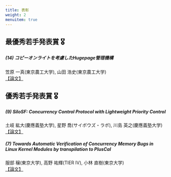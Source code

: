 ```yaml
---
title: 表彰
weight: 2
menuitem: true
---
```


## 最優秀若手発表賞 🎖️

##### (14) コピーオンライトを考慮したHugepage管理機構
笠原 一真(東京農工大学), 山田 浩史(東京農工大学)<br>
[【論文】](http://id.nii.ac.jp/1001/00232269/)

## 優秀若手発表賞 🎖️

##### (9) SiloSF: Concurrency Control Protocol with Lightweight Priority Control
土岐 紘大(慶應義塾大学), 星野 喬(サイボウズ・ラボ), 川島 英之(慶應義塾大学)<br>
[【論文】](https://ipsj.ixsq.nii.ac.jp/ej/?action=repository_uri&item_id=232378)

##### (7) Towards Automatic Verification of Concurrency Memory Bugs in Linux Kernel Modules by transpilation to PlusCal
服部 穣(東京大学), 高野 祐輝(TIER IV), 小林 直樹(東京大学)<br>
[【論文】](https://ipsj.ixsq.nii.ac.jp/ej/?action=repository_uri&item_id=232376)


<!--
### 対象論文

- [(2) 分散ファイルシステムにおける重複排除後のデータ参照性能改善,鴨生 悠冬,早坂 光雄(日立製作所)](#paper2)
- [(3) ランタイム中立なWebAssemblyライブマイグレーションの実現可能性検討,藤井 大悟,松原 克弥(公立はこだて未来大学),中田 裕貴(さくらインターネット)](#paper3)
- [(6) インメモリKey-Value Store向けメモリエラーハンドラのテスト支援,根津 直也, 山田 浩史(東京農工大学)](#paper6)
{{% cta cta_link="https://forms.gle/DJPfoQqHVyqRxj549" cta_text="投票する" %}}
-->
